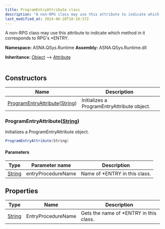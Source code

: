 ```yaml
---
title: ProgramEntryAttribute class
description: "A non-RPG class may use this attribute to indicate which method in it corresponds to RPG&#39;s *ENTRY. "
last_modified_at: 2024-06-28T18:18:37Z
---
```


A non-RPG class may use this attribute to indicate which method in it corresponds to RPG's *ENTRY.

**Namespace:** ASNA.QSys.Runtime
**Assembly:** ASNA.QSys.Runtime.dll

**Inheritance:** [Object](https://docs.microsoft.com/en-us/dotnet/api/system.object) --> [Attribute](https://docs.microsoft.com/en-us/dotnet/api/system.attribute)
<br>
<br>

## Constructors

| Name | Description |
| --- | --- |
| [ProgramEntryAttribute](#programentryattributestring)([String](https://docs.microsoft.com/en-us/dotnet/api/system.string)) | Initializes a ProgramEntryAttribute object.

### ProgramEntryAttribute([String](https://docs.microsoft.com/en-us/dotnet/api/system.string))

Initializes a ProgramEntryAttribute object.

```cs
ProgramEntryAttribute(String)
```

#### Parameters

| Type | Parameter name | Description
| --- | --- | ---
| [String](https://docs.microsoft.com/en-us/dotnet/api/system.string) | entryProcedureName | Name of *ENTRY in this class.

## Properties

| Type | Name | Description
| --- | --- | --- 
| [String](https://learn.microsoft.com/en-us/dotnet/api/system.string?view=net-8.0) | EntryProcedureName | Gets the name of *ENTRY in this class. |
